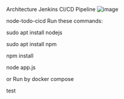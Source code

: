 Architecture Jenkins CI/CD Pipeline
![image](https://github.com/user-attachments/assets/27b2578c-2a8e-41e1-ac51-de6294ced8e6)

node-todo-cicd
Run these commands:

sudo apt install nodejs

sudo apt install npm

npm install

node app.js

or Run by docker compose

test
